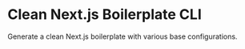 # Clean Next.js Boilerplate CLI

Generate a clean Next.js boilerplate with various base configurations.
